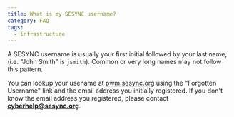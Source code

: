 ```yaml
---
title: What is my SESYNC username?
category: FAQ
tags:
  - infrastructure
---
```


A SESYNC username is usually your first initial followed by your last name, (i.e. "John Smith" is
`jsmith`). Common or very long names may not follow this pattern.

You can lookup your usename at [pwm.sesync.org](https://pwm.sesync.org/) using the "Forgotten
Username" link and the email address you initially registered. If you don't know the email
address you registered, please contact **cyberhelp@sesync.org**.
